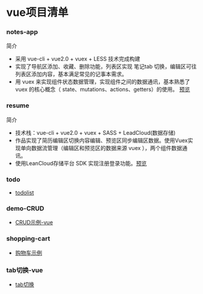 # vue项目清单

### notes-app

简介

- 采用 vue-cli + vue2.0 + vuex + LESS 技术完成构建
- 实现了导航区添加、收藏、删除功能，列表区实现 笔记tab 切换，编辑区可往列表区添加内容，基本满足常见的记事本需求。
- 用 vuex 来实现组件状态数据管理，实现组件之间的数据通讯，基本熟悉了 vuex 的核心概念（ state、mutations、actions、getters）的使用。
[预览](https://zhangyoung99.github.io/vue-project/notes-app/dist/index.html)

### resume

简介
- 技术栈：vue-cli + vue2.0 + vuex + SASS + LeadCloud(数据存储)
- 作品实现了简历编辑区切换内容编辑、预览区同步编辑区数据。使用Vuex实现单向数据流管理（编辑区和预览区的数据来源 vuex ），两个组件数据通讯。
- 使用LeanCloud存储平台 SDK 实现注册登录功能。[预览](https://zhangyoung99.github.io/vue-project/resume2/dist/index.html)

### todo

- [todolist](https://zhangyoung99.github.io/vue-project/step2/page.html)

### demo-CRUD

- [CRUD示例-vue](https://zhangyoung99.github.io/vue-project/demo-CRUD/index.html)

### shopping-cart

- [购物车示例](https://zhangyoung99.github.io/vue-project/shopping-cart/index.html)

### tab切换-vue

- [tab切换](https://zhangyoung99.github.io/vue-project/tab/index.html)



